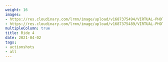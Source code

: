 ```yaml
---
weight: 16
images:
- https://res.cloudinary.com/lrmn/image/upload/v1687375494/VIRTUAL-PHOTOGRAPHY/ride4/r6_pjngdz.png
- https://res.cloudinary.com/lrmn/image/upload/v1687375489/VIRTUAL-PHOTOGRAPHY/ride4/r1_setztv.png
multipleColumn: true
title: Ride 4
date: 2021-04-02
tags:
- actionshots
- all
---
```

